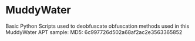 # MuddyWater

Basic Python Scripts used to deobfuscate obfuscation methods used in this MuddyWater APT sample:
MD5: 6c997726d502a68af2ac2e3563365852
